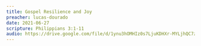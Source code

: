 ```yaml
---
title: Gospel Resilience and Joy
preacher: lucas-dourado
date: 2021-06-27
scripture: Philippians 3:1-11
audio: https://drive.google.com/file/d/1ynu3hOMHIz0s7LjuKDHXr-MYLjhQC7zT/view
---
```

